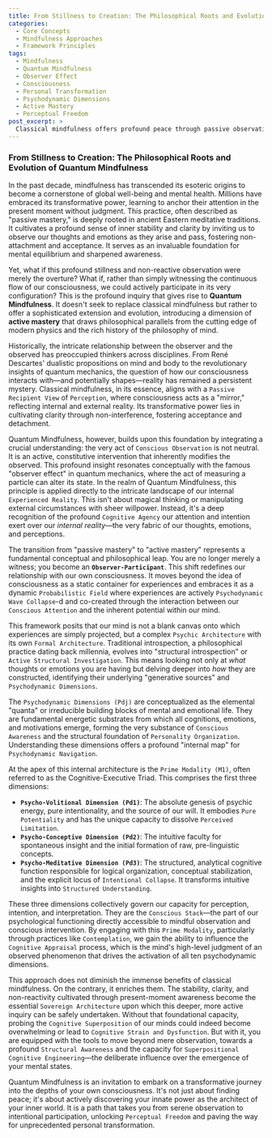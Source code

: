 ```yaml
---
title: From Stillness to Creation: The Philosophical Roots and Evolution of Quantum Mindfulness
categories:
  - Core Concepts
  - Mindfulness Approaches
  - Framework Principles
tags:
  - Mindfulness
  - Quantum Mindfulness
  - Observer Effect
  - Consciousness
  - Personal Transformation
  - Psychodynamic Dimensions
  - Active Mastery
  - Perceptual Freedom
post_excerpt: >
  Classical mindfulness offers profound peace through passive observation, but Quantum Mindfulness invites us to a deeper engagement. This article explores how our conscious attention actively shapes internal reality, transforming us from mere witnesses to co-creators of our experience. Discover the philosophical underpinnings and practical applications of this advanced approach to self-mastery.
---
```

### From Stillness to Creation: The Philosophical Roots and Evolution of Quantum Mindfulness

In the past decade, mindfulness has transcended its esoteric origins to become a cornerstone of global well-being and mental health. Millions have embraced its transformative power, learning to anchor their attention in the present moment without judgment. This practice, often described as "passive mastery," is deeply rooted in ancient Eastern meditative traditions. It cultivates a profound sense of inner stability and clarity by inviting us to observe our thoughts and emotions as they arise and pass, fostering non-attachment and acceptance. It serves as an invaluable foundation for mental equilibrium and sharpened awareness.

Yet, what if this profound stillness and non-reactive observation were merely the overture? What if, rather than simply witnessing the continuous flow of our consciousness, we could actively participate in its very configuration? This is the profound inquiry that gives rise to **Quantum Mindfulness**. It doesn't seek to replace classical mindfulness but rather to offer a sophisticated extension and evolution, introducing a dimension of **active mastery** that draws philosophical parallels from the cutting edge of modern physics and the rich history of the philosophy of mind.

Historically, the intricate relationship between the observer and the observed has preoccupied thinkers across disciplines. From René Descartes' dualistic propositions on mind and body to the revolutionary insights of quantum mechanics, the question of how our consciousness interacts with—and potentially shapes—reality has remained a persistent mystery. Classical mindfulness, in its essence, aligns with a `Passive Recipient View` of `Perception`, where consciousness acts as a "mirror," reflecting internal and external reality. Its transformative power lies in cultivating clarity through non-interference, fostering acceptance and detachment.

Quantum Mindfulness, however, builds upon this foundation by integrating a crucial understanding: the very act of `Conscious Observation` is not neutral. It is an active, constitutive intervention that inherently modifies the observed. This profound insight resonates conceptually with the famous "observer effect" in quantum mechanics, where the act of measuring a particle can alter its state. In the realm of Quantum Mindfulness, this principle is applied directly to the intricate landscape of our internal `Experienced Reality`. This isn't about magical thinking or manipulating external circumstances with sheer willpower. Instead, it's a deep recognition of the profound `Cognitive Agency` our attention and intention exert over our *internal reality*—the very fabric of our thoughts, emotions, and perceptions.

The transition from "passive mastery" to "active mastery" represents a fundamental conceptual and philosophical leap. You are no longer merely a witness; you become an **`Observer-Participant`**. This shift redefines our relationship with our own consciousness. It moves beyond the idea of consciousness as a static container for experiences and embraces it as a dynamic `Probabilistic Field` where experiences are actively `Psychodynamic Wave Collapse`-d and co-created through the interaction between our `Conscious Attention` and the inherent potential within our mind.

This framework posits that our mind is not a blank canvas onto which experiences are simply projected, but a complex `Psychic Architecture` with its own `Formal Architecture`. Traditional introspection, a philosophical practice dating back millennia, evolves into "structural introspection" or `Active Structural Investigation`. This means looking not only at *what* thoughts or emotions you are having but delving deeper into *how* they are constructed, identifying their underlying "generative sources" and `Psychodynamic Dimensions`.

The `Psychodynamic Dimensions (Pdj)` are conceptualized as the elemental "quanta" or irreducible building blocks of mental and emotional life. They are fundamental energetic substrates from which all cognitions, emotions, and motivations emerge, forming the very substance of `Conscious Awareness` and the structural foundation of `Personality Organization`. Understanding these dimensions offers a profound "internal map" for `Psychodynamic Navigation`.

At the apex of this internal architecture is the `Prime Modality (M1)`, often referred to as the Cognitive-Executive Triad. This comprises the first three dimensions:
*   **`Psycho-Volitional Dimension (Pd1)`**: The absolute genesis of psychic energy, pure intentionality, and the source of our will. It embodies `Pure Potentiality` and has the unique capacity to dissolve `Perceived Limitation`.
*   **`Psycho-Conceptive Dimension (Pd2)`**: The intuitive faculty for spontaneous insight and the initial formation of raw, pre-linguistic concepts.
*   **`Psycho-Meditative Dimension (Pd3)`**: The structured, analytical cognitive function responsible for logical organization, conceptual stabilization, and the explicit locus of `Intentional Collapse`. It transforms intuitive insights into `Structured Understanding`.

These three dimensions collectively govern our capacity for perception, intention, and interpretation. They are the `Conscious Stack`—the part of our psychological functioning directly accessible to mindful observation and conscious intervention. By engaging with this `Prime Modality`, particularly through practices like `Contemplation`, we gain the ability to influence the `Cognitive Appraisal` process, which is the mind's high-level judgment of an observed phenomenon that drives the activation of all ten psychodynamic dimensions.

This approach does not diminish the immense benefits of classical mindfulness. On the contrary, it enriches them. The stability, clarity, and non-reactivity cultivated through present-moment awareness become the essential `Sovereign Architecture` upon which this deeper, more active inquiry can be safely undertaken. Without that foundational capacity, probing the `Cognitive Superposition` of our minds could indeed become overwhelming or lead to `Cognitive Strain and Dysfunction`. But with it, you are equipped with the tools to move beyond mere observation, towards a profound `Structural Awareness` and the capacity for `Superpositional Cognitive Engineering`—the deliberate influence over the emergence of your mental states.

Quantum Mindfulness is an invitation to embark on a transformative journey into the depths of your own consciousness. It's not just about finding peace; it's about actively discovering your innate power as the architect of your inner world. It is a path that takes you from serene observation to intentional participation, unlocking `Perceptual Freedom` and paving the way for unprecedented personal transformation.